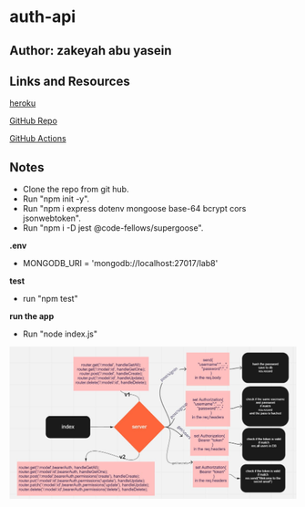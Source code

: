 # auth-api

## Author: zakeyah abu yasein

## Links and Resources


[heroku](https://zakeyah-authapi.herokuapp.com/)

[GitHub Repo](https://github.com/zakeyah/auth-api)

[GitHub Actions](https://github.com/zakeyah/auth-api)


## Notes

- Clone the repo from git hub.
- Run "npm init -y".
- Run "npm i express dotenv mongoose base-64 bcrypt cors jsonwebtoken".
- Run "npm i -D jest @code-fellows/supergoose".

**.env**
- MONGODB_URI = 'mongodb://localhost:27017/lab8'

**test**
- run "npm test"

**run the app**
- Run "node index.js"

![](/image/lab8.JPG)

